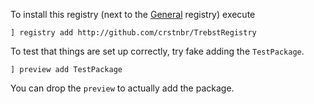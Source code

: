 To install this registry (next to the [General](https://github.com/JuliaRegistries/General) registry) execute
```
] registry add http://github.com/crstnbr/TrebstRegistry
```

To test that things are set up correctly, try fake adding the `TestPackage`.
```
] preview add TestPackage
```
You can drop the `preview` to actually add the package.
